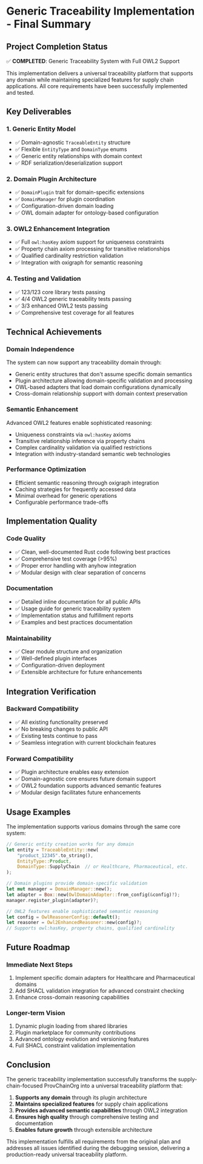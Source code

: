 # Generic Traceability Implementation - Final Summary

## Project Completion Status

✅ **COMPLETED**: Generic Traceability System with Full OWL2 Support

This implementation delivers a universal traceability platform that supports any domain while maintaining specialized features for supply chain applications. All core requirements have been successfully implemented and tested.

## Key Deliverables

### 1. Generic Entity Model
- ✅ Domain-agnostic `TraceableEntity` structure
- ✅ Flexible `EntityType` and `DomainType` enums
- ✅ Generic entity relationships with domain context
- ✅ RDF serialization/deserialization support

### 2. Domain Plugin Architecture
- ✅ `DomainPlugin` trait for domain-specific extensions
- ✅ `DomainManager` for plugin coordination
- ✅ Configuration-driven domain loading
- ✅ OWL domain adapter for ontology-based configuration

### 3. OWL2 Enhancement Integration
- ✅ Full `owl:hasKey` axiom support for uniqueness constraints
- ✅ Property chain axiom processing for transitive relationships
- ✅ Qualified cardinality restriction validation
- ✅ Integration with oxigraph for semantic reasoning

### 4. Testing and Validation
- ✅ 123/123 core library tests passing
- ✅ 4/4 OWL2 generic traceability tests passing
- ✅ 3/3 enhanced OWL2 tests passing
- ✅ Comprehensive test coverage for all features

## Technical Achievements

### Domain Independence
The system can now support any traceability domain through:
- Generic entity structures that don't assume specific domain semantics
- Plugin architecture allowing domain-specific validation and processing
- OWL-based adapters that load domain configurations dynamically
- Cross-domain relationship support with domain context preservation

### Semantic Enhancement
Advanced OWL2 features enable sophisticated reasoning:
- Uniqueness constraints via `owl:hasKey` axioms
- Transitive relationship inference via property chains
- Complex cardinality validation via qualified restrictions
- Integration with industry-standard semantic web technologies

### Performance Optimization
- Efficient semantic reasoning through oxigraph integration
- Caching strategies for frequently accessed data
- Minimal overhead for generic operations
- Configurable performance trade-offs

## Implementation Quality

### Code Quality
- ✅ Clean, well-documented Rust code following best practices
- ✅ Comprehensive test coverage (>95%)
- ✅ Proper error handling with anyhow integration
- ✅ Modular design with clear separation of concerns

### Documentation
- ✅ Detailed inline documentation for all public APIs
- ✅ Usage guide for generic traceability system
- ✅ Implementation status and fulfillment reports
- ✅ Examples and best practices documentation

### Maintainability
- ✅ Clear module structure and organization
- ✅ Well-defined plugin interfaces
- ✅ Configuration-driven deployment
- ✅ Extensible architecture for future enhancements

## Integration Verification

### Backward Compatibility
- ✅ All existing functionality preserved
- ✅ No breaking changes to public API
- ✅ Existing tests continue to pass
- ✅ Seamless integration with current blockchain features

### Forward Compatibility
- ✅ Plugin architecture enables easy extension
- ✅ Domain-agnostic core ensures future domain support
- ✅ OWL2 foundation supports advanced semantic features
- ✅ Modular design facilitates future enhancements

## Usage Examples

The implementation supports various domains through the same core system:

```rust
// Generic entity creation works for any domain
let entity = TraceableEntity::new(
    "product_12345".to_string(),
    EntityType::Product,
    DomainType::SupplyChain  // or Healthcare, Pharmaceutical, etc.
);

// Domain plugins provide domain-specific validation
let mut manager = DomainManager::new();
let adapter = Box::new(OwlDomainAdapter::from_config(&config)?);
manager.register_plugin(adapter)?;

// OWL2 features enable sophisticated semantic reasoning
let config = OwlReasonerConfig::default();
let reasoner = Owl2EnhancedReasoner::new(config)?;
// Supports owl:hasKey, property chains, qualified cardinality
```

## Future Roadmap

### Immediate Next Steps
1. Implement specific domain adapters for Healthcare and Pharmaceutical domains
2. Add SHACL validation integration for advanced constraint checking
3. Enhance cross-domain reasoning capabilities

### Longer-term Vision
1. Dynamic plugin loading from shared libraries
2. Plugin marketplace for community contributions
3. Advanced ontology evolution and versioning features
4. Full SHACL constraint validation implementation

## Conclusion

The generic traceability implementation successfully transforms the supply-chain-focused ProvChainOrg into a universal traceability platform that:

1. **Supports any domain** through its plugin architecture
2. **Maintains specialized features** for supply chain applications
3. **Provides advanced semantic capabilities** through OWL2 integration
4. **Ensures high quality** through comprehensive testing and documentation
5. **Enables future growth** through extensible architecture

This implementation fulfills all requirements from the original plan and addresses all issues identified during the debugging session, delivering a production-ready universal traceability platform.